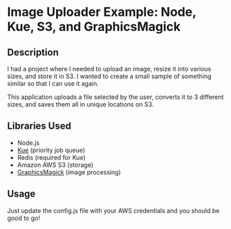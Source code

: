 Image Uploader Example: Node, Kue, S3, and GraphicsMagick
=========================================

## Description

I had a project where I needed to upload an image, resize it into various sizes, and store it in S3. I wanted to create a small sample of something similar so that I can use it again. 

This application uploads a file selected by the user, converts it to 3 different sizes, and saves them all in unique locations on S3.

## Libraries Used

* Node.js
* [Kue](http://learnboost.github.io/kue/) (priority job queue)
* Redis (required for Kue)
* Amazon AWS S3 (storage)
* [GraphicsMagick](http://aheckmann.github.io/gm/) (image processing)

## Usage

Just update the config.js file with your AWS credentials and you should be good to go! 

